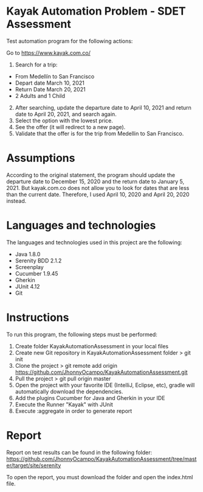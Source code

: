 # Kayak Automation Problem - SDET Assessment

Test automation program for the following actions:

Go to https://www.kayak.com.co/ 

1. Search for a trip:
  - From Medellín to San Francisco 
  - Depart date March 10, 2021 
  - Return Date March 20, 2021
  - 2 Adults and 1 Child
2. After searching, update the departure date to April 10, 2021 and return date to April 20, 2021, and search again.
3. Select the option with the lowest price.
4. See the offer (it will redirect to a new page).
5. Validate that the offer is for the trip from Medellin to San Francisco.

# Assumptions

According to the original statement, the program should update the departure date to December 15, 2020 and the return date to January 5, 2021. But kayak.com.co does not allow you to look for dates that are less than the current date. Therefore, I used April 10, 2020 and April 20, 2020 instead.

# Languages and technologies

The languages and technologies used in this project are the following:

- Java 1.8.0
- Serenity BDD 2.1.2
- Screenplay
- Cucumber 1.9.45
- Gherkin
- JUnit 4.12 
- Git

# Instructions

To run this program, the following steps must be performed:

1. Create folder KayakAutomationAssessment in your local files
2. Create new Git repository in KayakAutomationAssessment folder > git init
3. Clone the project > git remote add origin https://github.com/JhonnyOcampo/KayakAutomationAssessment.git
4. Pull the project > git pull origin master
5. Open the project with your favorite IDE (IntelliJ, Eclipse, etc), gradle will automatically download the dependencies.
6. Add the plugins Cucumber for Java and Gherkin in your IDE
7. Execute the Runner "Kayak" with JUnit
8. Execute :aggregate in order to generate report


# Report

Report on test results can be found in the following folder: 
https://github.com/JhonnyOcampo/KayakAutomationAssessment/tree/master/target/site/serenity

To open the report, you must download the folder and open the index.html file.
